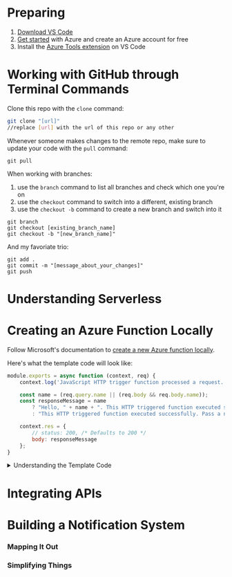 # Preparing
1. [Download VS Code](https://code.visualstudio.com/download)
2. [Get started](https://azure.microsoft.com/en-us/get-started/) with Azure and create an Azure account for free
3. Install the [Azure Tools extension](https://marketplace.visualstudio.com/items?itemName=ms-vscode.vscode-node-azure-pack) on VS Code

# Working with GitHub through Terminal Commands

Clone this repo with the `clone` command:
```bash
git clone "[url]"
//replace [url] with the url of this repo or any other
```

Whenever someone makes changes to the remote repo, make sure to update your code with the `pull` command:
```
git pull
```

When working with branches:
1. use the `branch` command to list all branches and check which one you're on
2. use the `checkout` command to switch into a different, existing branch
3. use the `checkout -b` command to create a new branch and switch into it
```
git branch
git checkout [existing_branch_name]
git checkout -b "[new_branch_name]"
```

And my favoriate trio:
```
git add .
git commit -m "[message_about_your_changes]"
git push
```

# Understanding Serverless

# Creating an Azure Function Locally

Follow Microsoft's documentation to [create a new Azure function locally](https://docs.microsoft.com/en-us/azure/developer/javascript/tutorial/vscode-function-app-http-trigger/tutorial-vscode-serverless-node-create-local).

Here's what the template code will look like:

```javascript
module.exports = async function (context, req) {
    context.log('JavaScript HTTP trigger function processed a request.');

    const name = (req.query.name || (req.body && req.body.name));
    const responseMessage = name
        ? "Hello, " + name + ". This HTTP triggered function executed successfully."
        : "This HTTP triggered function executed successfully. Pass a name in the query string or in the request body for a personalized response.";

    context.res = {
        // status: 200, /* Defaults to 200 */
        body: responseMessage
    };
}
```

<details><summary>Understanding the Template Code</summary>
<br>

`context.log` statements are similar to console.log statements but can be found in the [Azure Portal](portal.azure.com) log for your function
1. Go to the Azure Portal and log in
2. Once you have created ***and deployed*** your Azure function, you should see it appear in your recent resources
3. Click on it and navigate to the function you just created
4. Click on "Code and Test"
5. Open the log at the bottom of the page

<br><br>
</details>

# Integrating APIs

# Building a Notification System

### Mapping It Out

### Simplifying Things
